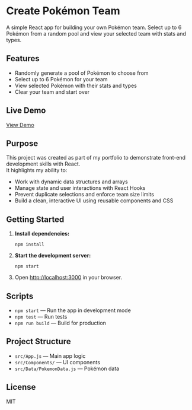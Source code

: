 # Create Pokémon Team

A simple React app for building your own Pokémon team. Select up to 6 Pokémon from a random pool and view your selected team with stats and types.

## Features

- Randomly generate a pool of Pokémon to choose from
- Select up to 6 Pokémon for your team
- View selected Pokémon with their stats and types
- Clear your team and start over

## Live Demo

[View Demo](https://eliallen42.github.io/pokemon-team-generator/)

## Purpose

This project was created as part of my portfolio to demonstrate front-end development skills with React.  
It highlights my ability to:

- Work with dynamic data structures and arrays
- Manage state and user interactions with React Hooks
- Prevent duplicate selections and enforce team size limits
- Build a clean, interactive UI using reusable components and CSS

## Getting Started

1. **Install dependencies:**

   ```
   npm install
   ```

2. **Start the development server:**

   ```
   npm start
   ```

3. Open [http://localhost:3000](http://localhost:3000) in your browser.

## Scripts

- `npm start` — Run the app in development mode
- `npm test` — Run tests
- `npm run build` — Build for production

## Project Structure

- `src/App.js` — Main app logic
- `src/Components/` — UI components
- `src/Data/PokemonData.js` — Pokémon data

## License

MIT
